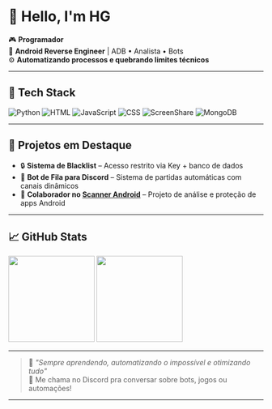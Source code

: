 # 👋 Hello, I'm HG

🎮 **Programador**  
📱 **Android Reverse Engineer** | ADB • Analista • Bots  
⚙️ **Automatizando processos e quebrando limites técnicos**

---

## 🔧 Tech Stack

![Python](https://img.shields.io/badge/Python-3776AB?style=for-the-badge&logo=python&logoColor=white)
![HTML](https://img.shields.io/badge/HTML5-E34F26?style=for-the-badge&logo=html5&logoColor=white)
![JavaScript](https://img.shields.io/badge/JavaScript-F7DF1E?style=for-the-badge&logo=javascript&logoColor=black)
![CSS](https://img.shields.io/badge/CSS3-1572B6?style=for-the-badge&logo=css3&logoColor=white)
![ScreenShare](https://img.shields.io/badge/ScreenShare-Automation-blueviolet?style=for-the-badge)
![MongoDB](https://img.shields.io/badge/MongoDB-4EA94B?style=for-the-badge&logo=mongodb&logoColor=white)

---

## 🚀 Projetos em Destaque

- 🔒 **Sistema de Blacklist** – Acesso restrito via Key + banco de dados
- 🤖 **Bot de Fila para Discord** – Sistema de partidas automáticas com canais dinâmicos  
- 🤝 **Colaborador no [Scanner Android](https://github.com/kellerzz)** – Projeto de análise e proteção de apps Android

---

## 📈 GitHub Stats

<p align="left">
  <img height="170em" src="https://github-readme-stats.vercel.app/api?username=Hugo7-xy&show_icons=true&theme=radical&count_private=true"/>
  <img height="170em" src="https://github-readme-stats.vercel.app/api/top-langs/?username=Hugo7-xy&layout=compact&theme=radical"/>
</p>

---

> 🧠 _"Sempre aprendendo, automatizando o impossível e otimizando tudo"_  
> 💬 Me chama no Discord pra conversar sobre bots, jogos ou automações!

---
